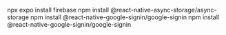 npx expo install firebase
npm install @react-native-async-storage/async-storage
npm install @react-native-google-signin/google-signin
npm install @react-native-google-signin/google-signin
